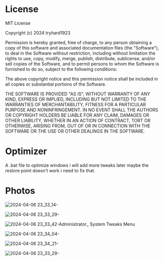 # License 

MIT License

Copyright (c) 2024 tryhard1923

Permission is hereby granted, free of charge, to any person obtaining a copy
of this software and associated documentation files (the "Software"), to deal
in the Software without restriction, including without limitation the rights
to use, copy, modify, merge, publish, distribute, sublicense, and/or sell
copies of the Software, and to permit persons to whom the Software is
furnished to do so, subject to the following conditions:

The above copyright notice and this permission notice shall be included in all
copies or substantial portions of the Software.

THE SOFTWARE IS PROVIDED "AS IS", WITHOUT WARRANTY OF ANY KIND, EXPRESS OR
IMPLIED, INCLUDING BUT NOT LIMITED TO THE WARRANTIES OF MERCHANTABILITY,
FITNESS FOR A PARTICULAR PURPOSE AND NONINFRINGEMENT. IN NO EVENT SHALL THE
AUTHORS OR COPYRIGHT HOLDERS BE LIABLE FOR ANY CLAIM, DAMAGES OR OTHER
LIABILITY, WHETHER IN AN ACTION OF CONTRACT, TORT OR OTHERWISE, ARISING FROM,
OUT OF OR IN CONNECTION WITH THE SOFTWARE OR THE USE OR OTHER DEALINGS IN THE
SOFTWARE.

# Optimizer
A .bat file to optimize windows i will add more tweaks later maybe the restore point doesn't work i need to fix that.

# Photos

![2024-04-06 23_33_14-](https://github.com/tryhard1923/Optimizer/assets/157330808/66575cf5-c722-41d7-9252-950373357b4a)


![2024-04-06 23_33_29-](https://github.com/tryhard1923/Optimizer/assets/157330808/f1bcfdeb-0ef2-4bb6-b8ca-ba563f130223)


![2024-04-06 23_33_42-Administrator_  System Tweaks Menu](https://github.com/tryhard1923/Optimizer/assets/157330808/0e8bcc85-1e03-4dac-84ce-ebfeebfcaf85)


![2024-04-06 23_34_04-](https://github.com/tryhard1923/Optimizer/assets/157330808/791698d0-492e-494f-bc31-7bde2780a639)


![2024-04-06 23_34_21-](https://github.com/tryhard1923/Optimizer/assets/157330808/3f4c48b9-10eb-459d-9547-29812468e288)

![2024-04-06 23_33_29-](https://github.com/tryhard1923/Optimizer/assets/157330808/5d715a49-8e49-457c-9c17-f4b106729fc8)
